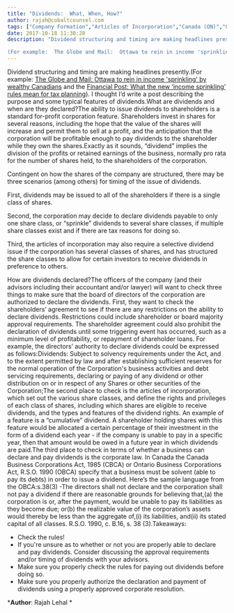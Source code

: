 ```yaml
---
title: "Dividends:  What, When, How?"
author: rajah@cobaltcounsel.com
tags: ["Company Formation","Articles of Incorporation","Canada (ON)","Canada (General)"]
date: 2017-10-18 11:30:28
description: "Dividend structuring and timing are making headlines presently.

(For example:  The Globe and Mail:  Ottawa to rein in income 'sprinkling' by wealthy Canadians and the Financial Post: What the new ‘in..."
---
```


Dividend structuring and timing are making headlines presently.(For example:  [The Globe and Mail:  Ottawa to rein in income 'sprinkling' by wealthy Canadians](https://beta.theglobeandmail.com/news/politics/ottawa-to-cut-back-on-income-sprinkling-by-doctors-and-other-professionals/article35717410/?ref=http://www.theglobeandmail.com&amp;) and the [Financial Post: What the new ‘income sprinkling’ rules mean for tax planning](http://business.financialpost.com/personal-finance/taxes/what-the-new-income-sprinkling-rules-mean-for-tax-planning)).  I thought I’d write a post describing the purpose and some typical features of dividends.What are dividends and when are they declared?The ability to issue dividends to shareholders is a standard for-profit corporation feature.  Shareholders invest in shares for several reasons, including the hope that the value of the shares will increase and permit them to sell at a profit, and the anticipation that the corporation will be profitable enough to pay dividends to the shareholder while they own the shares.Exactly as it sounds, “dividend” implies the division of the profits or retained earnings of the business, normally pro rata for the number of shares held, to the shareholders of the corporation.

Contingent on how the shares of the company are structured, there may be three scenarios (among others) for timing of the issue of dividends.

First, dividends may be issued to all of the shareholders if there is a single class of shares.

Second, the corporation may decide to declare dividends payable to only one share class, or “sprinkle” dividends to several share classes, if multiple share classes exist and if there are tax reasons for doing so.

Third, the articles of incorporation may also require a selective dividend issue if the corporation has several classes of shares, and has structured the share classes to allow for certain investors to receive dividends in preference to others.

How are dividends declared?The officers of the company (and their advisors including their accountant and/or lawyer) will want to check three things to make sure that the board of directors of the corporation are authorized to declare the dividends.  First, they want to check the shareholders’ agreement to see if there are any restrictions on the ability to declare dividends.  Restrictions could include shareholder or board majority approval requirements.  The shareholder agreement could also prohibit the declaration of dividends until some triggering event has occurred, such as a minimum level of profitability, or repayment of shareholder loans. For example, the directors’ authority to declare dividends could be expressed as follows:Dividends: Subject to solvency requirements under the Act, and to the extent permitted by law and after establishing sufficient reserves for the normal operation of the Corporation's business activities and debt servicing requirements, declaring or paying of any dividend or other distribution on or in respect of any Shares or other securities of the Corporation;The second place to check is the articles of incorporation, which set out the various share classes, and define the rights and privileges of each class of shares, including which shares are eligible to receive dividends, and the types and features of the dividend rights.  An example of a feature is a “cumulative” dividend. A shareholder holding shares with this feature would be allocated a certain percentage of their investment in the form of a dividend each year - if the company is unable to pay in a specific year, then that amount would be owed in a future year in which dividends are paid.The third place to check in terms of whether a business can declare and pay dividends is the corporate law.  In Canada the Canada Business Corporations Act, 1985 (CBCA) or Ontario Business Corporations Act, R.S.O. 1990 (OBCA) specify that a business must be solvent (able to pay its debts) in order to issue a dividend.  Here’s the sample language from the OBCA:s.38(3) -The directors shall not declare and the corporation shall not pay a dividend if there are reasonable grounds for believing that,(a) the corporation is or, after the payment, would be unable to pay its liabilities as they become due; or(b) the realizable value of the corporation’s assets would thereby be less than the aggregate of,(i) its liabilities, and(ii) its stated capital of all classes.  R.S.O. 1990, c. B.16, s. 38 (3).Takeaways:
- Check the rules!
- If you're unsure as to whether or not you are properly able to declare and pay dividends. Consider discussing the approval requirements and/or timing of dividends with your advisors.
- Make sure you properly check the rules for paying out dividends before doing so.
- Make sure you properly authorize the declaration and payment of dividends using a properly approved corporate resolution.

***Author**: Rajah Lehal *
